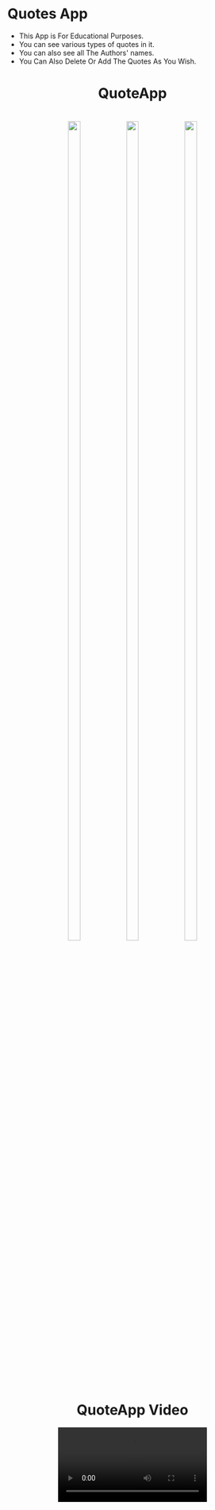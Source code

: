 # Quotes App

- This App is For Educational Purposes.
- You can see various types of quotes in it.
- You can also see all The Authors' names.
- You Can Also Delete Or Add The Quotes As You Wish.


<h1 align = "center">
QuoteApp
</h1>

<h1 align = "center">
  <img src="https://github.com/user-attachments/assets/dc3a48de-bd2b-4ecf-b7ee-a1f1d3989e07" height=65%  width=22%>
  <img src="https://github.com/user-attachments/assets/92be395a-5fea-4953-9a86-c4cca43d15e7" height=65%  width=22%>
  <img src="https://github.com/user-attachments/assets/059c594d-9b36-4890-b38f-d7f8fa5e04e1" height=65%  width=22%>
</h1>



<h1 align = "center">
QuoteApp Video
</h1>
<div align="center">
<video src = "https://github.com/user-attachments/assets/0753c4fb-2e7d-48d2-90c3-b4a0d0896b8d">
